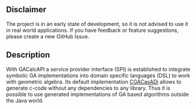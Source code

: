 ## Disclaimer
The project is in an early state of development, so it is not advised to use it in real world applications. If you have feedback or feature suggestions, please create a new GitHub Issue.

## Description
With GACalcAPI a service provider interface (SPI) is established to integrate symbolic GA implementations into domain specific languages (DSL) to work with geometric algebra. Its default implementation [CGACasADi](https://github.com/orat/CGACasADi) allows to generate c-code without any dependencies to any library. Thus it is possible to use generated implementations of GA based algorithms outside the Java world. 
